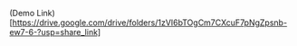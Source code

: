 (Demo Link)[https://drive.google.com/drive/folders/1zVI6bTOgCm7CXcuF7pNgZpsnb-ew7-6-?usp=share_link]